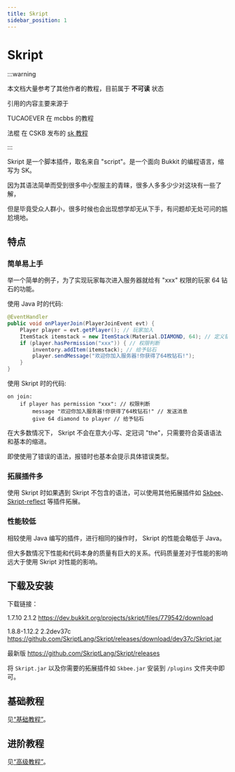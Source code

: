 ```yaml
---
title: Skript
sidebar_position: 1
---
```


# Skript

:::warning

本文档大量参考了其他作者的教程，目前属于 **不可读** 状态

引用的内容主要来源于

TUCAOEVER 在 mcbbs 的教程

法棍 在 CSKB 发布的 [sk 教程](https://kb.corona.studio/zhCN/skript/startup.html)

:::

Skript 是一个脚本插件，取名来自 "script"。是一个面向 Bukkit 的编程语言，缩写为 SK。

因为其语法简单而受到很多中小型服主的青睐，很多人多多少少对这块有一些了解，

但是毕竟受众人群小，很多时候也会出现想学却无从下手，有问题却无处可问的尴尬境地。

## 特点

### 简单易上手

举一个简单的例子，为了实现玩家每次进入服务器就给有 "xxx" 权限的玩家 64 钻石的功能。

使用 Java 时的代码:

```java
@EventHandler
public void onPlayerJoin(PlayerJoinEvent evt) {
    Player player = evt.getPlayer(); // 玩家加入
    ItemStack itemstack = new ItemStack(Material.DIAMOND, 64); // 定义钻石
    if (player.hasPermission("xxx")) { // 权限判断
        inventory.addItem(itemstack); // 给予钻石
        player.sendMessage("欢迎你加入服务器!你获得了64枚钻石!");
    }
}
```

使用 Skript 时的代码:

```skript
on join:
    if player has permission "xxx": // 权限判断
        message "欢迎你加入服务器!你获得了64枚钻石!" // 发送消息
        give 64 diamond to player // 给予钻石
```

在大多数情况下， Skript 不会在意大小写、定冠词 "the"，只需要符合英语语法和基本的缩进。

即使使用了错误的语法，报错时也基本会提示具体错误类型。

### 拓展插件多

使用 Skript 时如果遇到 Skript 不包含的语法，可以使用其他拓展插件如
[Skbee](https://github.com/ShaneBeee/SkBee)、[Skript-reflect](https://github.com/SkriptLang/skript-reflect) 等插件拓展。

### 性能较低

相较使用 Java 编写的插件，进行相同的操作时， Skript 的性能会略低于 Java。

但大多数情况下性能和代码本身的质量有巨大的关系。代码质量差对于性能的影响远大于使用 Skript 对性能的影响。

## 下载及安装

下载链接：

1.7.10 2.1.2 https://dev.bukkit.org/projects/skript/files/779542/download

1.8.8-1.12.2 2.2dev37c https://github.com/SkriptLang/Skript/releases/download/dev37c/Skript.jar

最新版 https://github.com/SkriptLang/Skript/releases

将 `Skript.jar` 以及你需要的拓展插件如 `Skbee.jar` 安装到 `/plugins` 文件夹中即可。

## 基础教程

见[“基础教程”](BasicTutorials.md)。

## 进阶教程

见[“高级教程”](AdvancedTutorials.md)。
